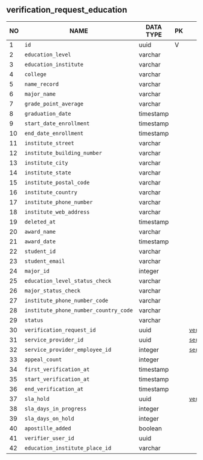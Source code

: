 
verification_request_education
----------------------------


NO | NAME | DATA TYPE | PK | FK | COMMENTS
---|------|-----------|----|----|-------------------
1|`id` | uuid | V |  | 
2|`education_level` | varchar |  |  | 
3|`education_institute` | varchar |  |  | 
4|`college` | varchar |  |  | 
5|`name_record` | varchar |  |  | 
6|`major_name` | varchar |  |  | 
7|`grade_point_average` | varchar |  |  | 
8|`graduation_date` | timestamp |  |  | 
9|`start_date_enrollment` | timestamp |  |  | 
10|`end_date_enrollment` | timestamp |  |  | 
11|`institute_street` | varchar |  |  | 
12|`institute_building_number` | varchar |  |  | 
13|`institute_city` | varchar |  |  | 
14|`institute_state` | varchar |  |  | 
15|`institute_postal_code` | varchar |  |  | 
16|`institute_country` | varchar |  |  | 
17|`institute_phone_number` | varchar |  |  | 
18|`institute_web_address` | varchar |  |  | 
19|`deleted_at` | timestamp |  |  | 
20|`award_name` | varchar |  |  | 
21|`award_date` | timestamp |  |  | 
22|`student_id` | varchar |  |  | 
23|`student_email` | varchar |  |  | 
24|`major_id` | integer |  |  | 
25|`education_level_status_check` | varchar |  |  | 
26|`major_status_check` | varchar |  |  | 
27|`institute_phone_number_code` | varchar |  |  | 
28|`institute_phone_number_country_code` | varchar |  |  | 
29|`status` | varchar |  |  | 
30|`verification_request_id` | uuid |  | [`verification_request`](verification_request.md) | 
31|`service_provider_id` | uuid |  | [`service_provider_company`](service_provider_company.md) | 
32|`service_provider_employee_id` | integer |  | [`service_provider_employee`](service_provider_employee.md) | 
33|`appeal_count` | integer |  |  | 
34|`first_verification_at` | timestamp |  |  | 
35|`start_verification_at` | timestamp |  |  | 
36|`end_verification_at` | timestamp |  |  | 
37|`sla_hold` | uuid |  | [`verification_request_sla_holds`](verification_request_sla_holds.md) | 
38|`sla_days_in_progress` | integer |  |  | 
39|`sla_days_on_hold` | integer |  |  | 
40|`apostille_added` | boolean |  |  | 
41|`verifier_user_id` | uuid |  |  | 
42|`education_institute_place_id` | varchar |  |  | 
